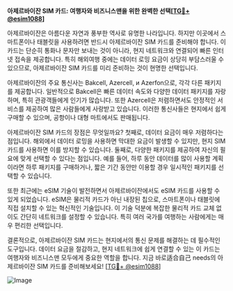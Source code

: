 **아제르바이잔 SIM 카드: 여행자와 비즈니스맨을 위한 완벽한 선택[[TG💪+ @esim1088](https://t.me/s/esim1088)]**

아제르바이잔은 아름다운 자연과 풍부한 역사로 유명한 나라입니다. 하지만 이곳에서 스마트폰이나 태블릿을 사용하려면 반드시 아제르바이잔 SIM 카드를 준비해야 합니다. 이 카드는 단순히 통화나 문자만 보내는 것이 아니라, 현지 네트워크와 연결되어 빠른 인터넷 접속을 제공합니다. 특히 해외여행 중에는 데이터 로밍 요금이 상당히 부담스러울 수 있으므로, 아제르바이잔 SIM 카드를 미리 준비하는 것이 현명한 선택입니다.

아제르바이잔의 주요 통신사는 Bakcell, Azercell, и Azerfon으로, 각각 다른 패키지를 제공합니다. 일반적으로 Bakcell은 빠른 데이터 속도와 다양한 데이터 패키지를 자랑하며, 특히 관광객들에게 인기가 많습니다. 또한 Azercell은 저렴하면서도 안정적인 서비스를 제공하여 많은 사람들에게 사랑받고 있습니다. 이러한 통신사들은 현지에서 쉽게 구매할 수 있으며, 공항이나 대형 마트에서도 판매됩니다.

아제르바이잔 SIM 카드의 장점은 무엇일까요? 첫째로, 데이터 요금이 매우 저렴하다는 점입니다. 해외에서 데이터 로밍을 사용하면 막대한 요금이 발생할 수 있지만, 현지 SIM 카드를 사용하면 이를 방지할 수 있습니다. 둘째로, 다양한 패키지를 제공하여 자신의 필요에 맞게 선택할 수 있다는 점입니다. 예를 들어, 하루 동안 데이터를 많이 사용할 계획이라면 하루 패키지를 구매하거나, 짧은 기간 동안만 이용할 경우 일시적인 패키지를 선택할 수 있습니다.

또한 최근에는 eSIM 기술이 발전하면서 아제르바이잔에서도 eSIM 카드를 사용할 수 있게 되었습니다. eSIM은 물리적 카드가 아닌 내장된 칩으로, 스마트폰이나 태블릿에 직접 설치할 수 있는 혁신적인 기술입니다. 이 기술 덕분에 복잡한 물리적 카드 교체 없이도 간단히 네트워크를 설정할 수 있습니다. 특히 여러 국가를 여행하는 사람에게는 매우 편리한 선택입니다.

결론적으로, 아제르바이잔 SIM 카드는 현지에서의 통신 문제를 해결하는 데 필수적인 도구입니다. 데이터 요금을 절감하고, 현지 네트워크에 쉽게 연결할 수 있는 이 카드는 여행자와 비즈니스맨 모두에게 중요한 역할을 합니다. 지금 바로适合自己 needs의 아제르바이잔 SIM 카드를 준비해보세요! [[TG💪+ @esim1088](https://t.me/s/esim1088)]

![Image](https://i.postimg.cc/Y0z9fWf4/image.png)